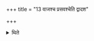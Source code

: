 +++
title = "13 वाजश्च प्रसवश्चेति द्वादश"

+++

<details><summary>थिते</summary>

वाजश्च प्रसवश्चेति द्वादश वाजप्रसवीयान्होमान्हुत्वायुर्यज्ञेन कल्प्लतामिति दशभिः कल्पैः सरजसे निश्रेण्या यूपं यजमान आरोहति १३
</details>
